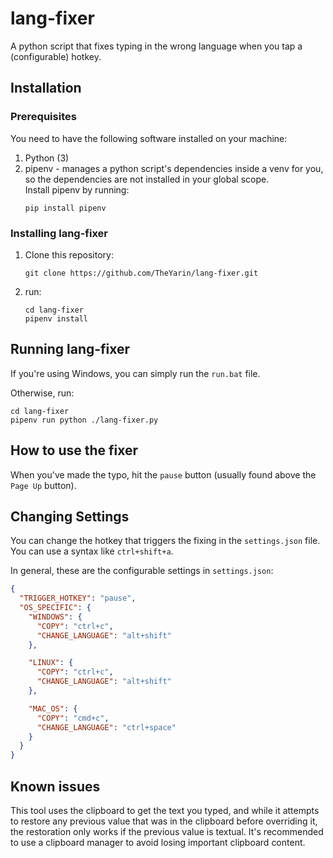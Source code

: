 # lang-fixer

A python script that fixes typing in the wrong language when you tap a (configurable) hotkey.

## Installation

### Prerequisites

You need to have the following software installed on your machine:

1. Python (3)
1. pipenv - manages a python script's dependencies inside a venv for you, so the dependencies are not installed in your global scope.  
   Install pipenv by running:
   ```shell
   pip install pipenv
   ```

### Installing lang-fixer

1. Clone this repository:

   ```shell
   git clone https://github.com/TheYarin/lang-fixer.git
   ```

1. run:
   ```shell
   cd lang-fixer
   pipenv install
   ```

## Running lang-fixer

If you're using Windows, you can simply run the `run.bat` file.

Otherwise, run:

```shell
cd lang-fixer
pipenv run python ./lang-fixer.py
```

## How to use the fixer

When you've made the typo, hit the `pause` button (usually found above the `Page Up` button).

## Changing Settings

You can change the hotkey that triggers the fixing in the `settings.json` file. You can use a syntax like `ctrl+shift+a`.

In general, these are the configurable settings in `settings.json`:

```json
{
  "TRIGGER_HOTKEY": "pause",
  "OS_SPECIFIC": {
    "WINDOWS": {
      "COPY": "ctrl+c",
      "CHANGE_LANGUAGE": "alt+shift"
    },

    "LINUX": {
      "COPY": "ctrl+c",
      "CHANGE_LANGUAGE": "alt+shift"
    },

    "MAC_OS": {
      "COPY": "cmd+c",
      "CHANGE_LANGUAGE": "ctrl+space"
    }
  }
}
```

## Known issues

This tool uses the clipboard to get the text you typed, and while it attempts to restore any previous value that was in the clipboard before overriding it, the restoration only works if the previous value is textual. It's recommended to use a clipboard manager to avoid losing important clipboard content.
